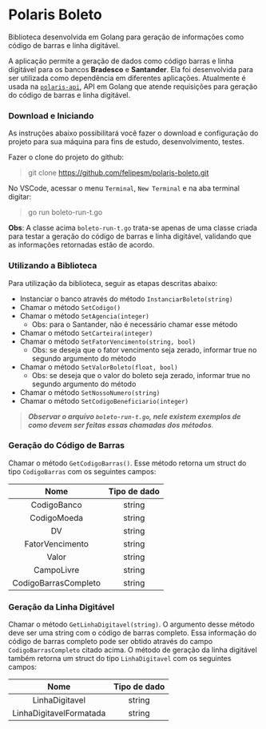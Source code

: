 # Polaris Boleto

Biblioteca desenvolvida em Golang para geração de informações como código de barras e linha digitável.

A aplicação permite a geração de dados como código barras e linha digitável para os bancos **Bradesco** e **Santander**. Ela foi desenvolvida para ser utilizada como dependência em diferentes aplicações. Atualmente é usada na [`polaris-api`](https://github.com/felipesm/polaris-api), API em Golang que atende requisições para geração do código de barras e linha digitável.

### Download e Iniciando

As instruções abaixo possibilitará você fazer o download e configuração do projeto para sua máquina para fins de estudo, desenvolvimento, testes.

Fazer o clone do projeto do github:
> git clone https://github.com/felipesm/polaris-boleto.git

No VSCode, acessar o menu `Terminal`, `New Terminal` e na aba terminal digitar:
> go run boleto-run-t.go
 
**Obs**: A classe acima `boleto-run-t.go` trata-se apenas de uma classe criada para testar a geração do código de barras e linha digitável, validando que as informações retornadas estão de acordo.

### Utilizando a Biblioteca

Para utilização da biblioteca, seguir as etapas descritas abaixo:

- Instanciar o banco através do método `InstanciarBoleto(string)`
- Chamar o método `SetCodigo()`
- Chamar o método `SetAgencia(integer)`
  - Obs: para o Santander, não é necessário chamar esse método
- Chamar o método `SetCarteira(integer)`
- Chamar o método `SetFatorVencimento(string, bool)`
  - Obs: se deseja que o fator vencimento seja zerado, informar true no segundo argumento do método 
- Chamar o método `SetValorBoleto(float, bool)`
  - Obs: se deseja que o valor do boleto seja zerado, informar true no segundo argumento do método 
- Chamar o método `SetNossoNumero(string)`
- Chamar o método `SetCodigoBeneficiario(integer)`

> ***Observar o arquivo `boleto-run-t.go`, nele existem exemplos de como devem ser feitas essas chamadas dos métodos***.

### Geração do Código de Barras

Chamar o método `GetCodigoBarras()`. Esse método retorna um struct do tipo `CodigoBarras` com os seguintes campos:

  | Nome  |  Tipo de dado  |
  | :---: | :---: |
  |  CodigoBanco |  string |
  |  CodigoMoeda |  string |
  |  DV |  string |
  |  FatorVencimento |  string |
  |  Valor |  string |
  |  CampoLivre |  string |
  |  CodigoBarrasCompleto |  string |
    
### Geração da Linha Digitável

Chamar o método `GetLinhaDigitavel(string)`. O argumento desse método deve ser uma string com o código de barras completo. Essa informação do código de barras completo pode ser obtido através do campo `CodigoBarrasCompleto` citado acima. O método de geração da linha digitável também retorna um struct do tipo `LinhaDigitavel` com os seguintes campos:

  | Nome  |  Tipo de dado  |
  | :---: | :---: |
  |  LinhaDigitavel |  string |
  |  LinhaDigitavelFormatada |  string |
